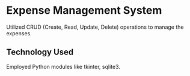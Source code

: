 
# Expense Management System
Utilized CRUD (Create, Read, Update, Delete) operations to manage the expenses.




## Technology Used
Employed Python modules like tkinter, sqlite3.
